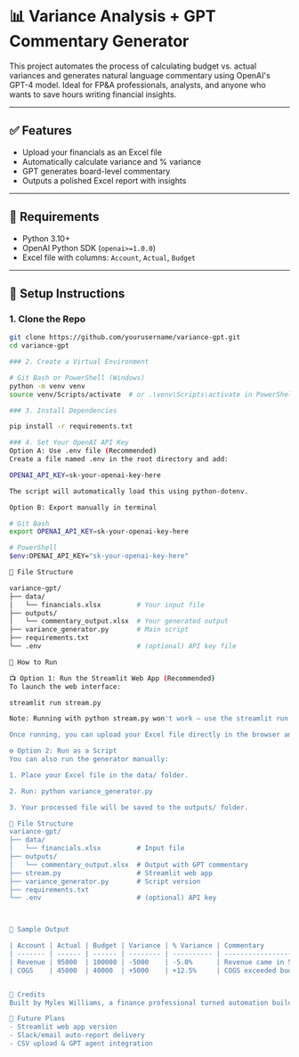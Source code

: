 # 📊 Variance Analysis + GPT Commentary Generator

This project automates the process of calculating budget vs. actual variances and generates natural language commentary using OpenAI's GPT-4 model. Ideal for FP&A professionals, analysts, and anyone who wants to save hours writing financial insights.

---

## ✅ Features
- Upload your financials as an Excel file
- Automatically calculate variance and % variance
- GPT generates board-level commentary
- Outputs a polished Excel report with insights

---

## 🧰 Requirements

- Python 3.10+
- OpenAI Python SDK (`openai>=1.0.0`)
- Excel file with columns: `Account`, `Actual`, `Budget`

---

## 🧪 Setup Instructions

### 1. Clone the Repo

```bash
git clone https://github.com/yourusername/variance-gpt.git
cd variance-gpt

### 2. Create a Virtual Environment

# Git Bash or PowerShell (Windows)
python -m venv venv
source venv/Scripts/activate  # or .\venv\Scripts\activate in PowerShell

### 3. Install Dependencies

pip install -r requirements.txt

### 4. Set Your OpenAI API Key
Option A: Use .env file (Recommended)
Create a file named .env in the root directory and add:

OPENAI_API_KEY=sk-your-openai-key-here

The script will automatically load this using python-dotenv.

Option B: Export manually in terminal

# Git Bash
export OPENAI_API_KEY=sk-your-openai-key-here

# PowerShell
$env:OPENAI_API_KEY="sk-your-openai-key-here"

📂 File Structure

variance-gpt/
├── data/
│   └── financials.xlsx         # Your input file
├── outputs/
│   └── commentary_output.xlsx  # Your generated output
├── variance_generator.py       # Main script
├── requirements.txt
└── .env                        # (optional) API key file

🚀 How to Run

📺 Option 1: Run the Streamlit Web App (Recommended)
To launch the web interface:

streamlit run stream.py

Note: Running with python stream.py won't work — use the streamlit run command to launch the app properly.

Once running, you can upload your Excel file directly in the browser and download a final version with GPT-generated commentary.

⚙️ Option 2: Run as a Script
You can also run the generator manually:

1. Place your Excel file in the data/ folder.

2. Run: python variance_generator.py

3. Your processed file will be saved to the outputs/ folder.

📂 File Structure
variance-gpt/
├── data/
│   └── financials.xlsx         # Input file
├── outputs/
│   └── commentary_output.xlsx  # Output with GPT commentary
├── stream.py                   # Streamlit web app
├── variance_generator.py       # Script version
├── requirements.txt
└── .env                        # (optional) API key



🧠 Sample Output

| Account | Actual | Budget | Variance | % Variance | Commentary                         |
| ------- | ------ | ------ | -------- | ---------- | ---------------------------------- |
| Revenue | 95000  | 100000 | -5000    | -5.0%      | Revenue came in 5% below budget... |
| COGS    | 45000  | 40000  | +5000    | +12.5%     | COGS exceeded budget...            |


🙌 Credits
Built by Myles Williams, a finance professional turned automation builder.

🧠 Future Plans
- Streamlit web app version
- Slack/email auto-report delivery
- CSV upload & GPT agent integration